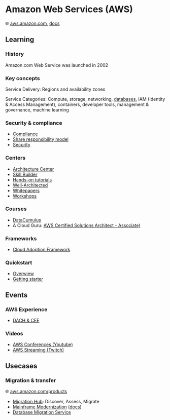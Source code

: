 #  Amazon Web Services (AWS)

🌐 [aws.amazon.com](https://aws.amazon.com/), [docs](https://docs.aws.amazon.com/)

## Learning

### History

Amazon.com Web Service was launched in 2002

### Key concepts

Service Delivery: Regions and availability zones

Service Categories: Compute, storage, networking, [databases](https://aws.amazon.com/products/databases/), IAM (Identity & Access Management), containers, developer tools, management & governance, machine learning

### Security & compliance

* [Compliance](https://aws.amazon.com/compliance/)
* [Share responsibility model](https://aws.amazon.com/compliance/shared-responsibility-model/)
* [Security](https://aws.amazon.com/security/)

### Centers

* [Architecture Center](https://aws.amazon.com/architecture/)
* [Skill Builder](https://skillbuilder.aws/)
* [Hands-on tutorials](https://aws.amazon.com/getting-started/hands-on/)
* [Well-Architected](https://aws.amazon.com/architecture/well-architected/)
* [Whitepapers](https://aws.amazon.com/whitepapers/)
* [Workshops](https://workshops.aws/)

### Courses

* [DataCumulus](https://courses.datacumulus.com/)
* A Cloud Guru: [AWS Certified Solutions Architect - Associate)](https://learn.acloud.guru/course/certified-solutions-architect-associate/overview)

### Frameworks

* [Cloud Adoption Framework](https://aws.amazon.com/cloud-adoption-framework/)

### Quickstart

* [Overwiew](https://docs.aws.amazon.com/whitepapers/latest/aws-overview/introduction.html)
* [Getting starter](https://aws.amazon.com/getting-started)

## Events

### AWS Experience

* [DACH & CEE](https://aws-experience.com/emea/dach-cee/events)

### Videos

* [AWS Conferences (Youtube)](https://www.youtube.com/@AWSEventsChannel)
* [AWS Streaming (Twitch)](https://www.twitch.tv/aws)

## Usecases

### Migration & transfer

🌐 [aws.amazon.com/products](https://aws.amazon.com/products/migration-and-transfer/)

* [Migration Hub](https://docs.aws.amazon.com/migrationhub/latest/ug/whatishub.html): Discover, Assess, Migrate
* [Mainframe Modernization](https://aws.amazon.com/mainframe-modernization/) ([docs](https://docs.aws.amazon.com/m2/latest/userguide/what-is-m2.html))
* [Database Migration Service](https://docs.aws.amazon.com/dms/latest/userguide/Welcome.html)
